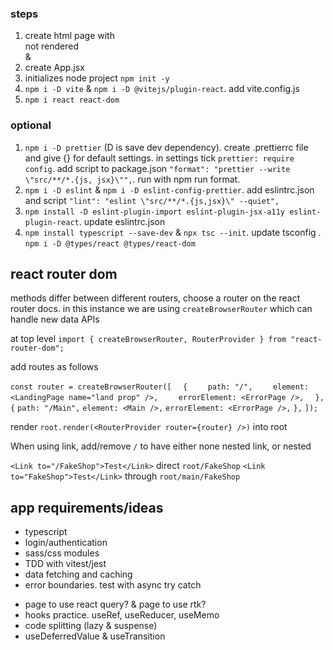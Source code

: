 ### steps

1. create html page with <div id="root">not rendered</div> & <script type="module" src="./App.jsx"></script>
2. create App.jsx
3. initializes node project `npm init -y`
4. `npm i -D vite` & `npm i -D @vitejs/plugin-react`. add vite.config.js
5. `npm i react react-dom`

### optional

1. `npm i -D prettier` (D is save dev dependency). create .prettierrc file and give {} for default settings. in settings tick `prettier: require config`. add script to package.json `"format": "prettier --write \"src/**/*.{js, jsx}\"",`. run with npm run format.
2. `npm i -D eslint` & `npm i -D eslint-config-prettier`. add eslintrc.json and script `"lint": "eslint \"src/**/*.{js,jsx}\" --quiet",`
3. `npm install -D eslint-plugin-import eslint-plugin-jsx-a11y eslint-plugin-react`. update eslintrc.json
4. `npm install typescript --save-dev` & `npx tsc --init`. update tsconfig . `npm i -D @types/react @types/react-dom`

## react router dom

methods differ between different routers, choose a router on the react router docs. in this instance we are using `createBrowserRouter` which can handle new data APIs

at top level `import { createBrowserRouter, RouterProvider } from "react-router-dom";`

add routes as follows

`const router = createBrowserRouter([`
`  {`
`    path: "/",`
`    element: <LandingPage name="land prop" />,`
`    errorElement: <ErrorPage />,`
`  },`
`  {`
`path: "/Main",`
`element: <Main />,`
`errorElement: <ErrorPage />,`
`},`
`]);`

render `root.render(<RouterProvider router={router} />)` into root

When using link, add/remove `/` to have either none nested link, or nested

`<Link to="/FakeShop">Test</Link>` direct `root/FakeShop`
`<Link to="FakeShop">Test</Link>` through `root/main/FakeShop`

## app requirements/ideas

- typescript
- login/authentication
- sass/css modules
- TDD with vitest/jest
- data fetching and caching
- error boundaries. test with async try catch
<!-- put in error handing for missing links -->
- page to use react query? & page to use rtk?
- hooks practice. useRef, useReducer, useMemo
- code splitting (lazy & suspense)
- useDeferredValue & useTransition
